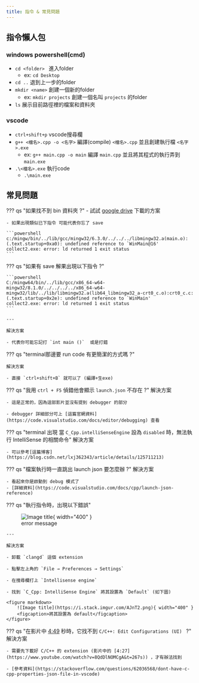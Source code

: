 ```yaml
---
title: 指令 & 常見問題
---
```


## 指令懶人包

### windows powershell(cmd)

- `cd <folder> ` 進入folder
	- ex: `cd Desktop`
- `cd ..` 退到上一步的folder
- `mkdir <name>` 創建一個新的folder 
	- ex:  `mkdir projects` 創建一個名叫 `projects` 的folder 
- `ls` 展示目前路徑裡的檔案和資料夾

### vscode 

- `ctrl+shift+p` vscode搜尋欄
- `g++ <檔名>.cpp -o <名字>` 編譯(compile) `<檔名>.cpp` 並且創建執行檔 `<名字>.exe`
	- ex: `g++ main.cpp -o main` 編譯 `main.cpp` 並且將其程式的執行弄到 `main.exe`
- `.\<檔名>.exe` 執行code
	- `.\main.exe`

## 常見問題

??? qs "如果找不到 bin 資料夾 ?"
    - 試試 [google drive](https://drive.google.com/file/d/1OVHKpgJB-Uqvbm7TLBlhwjtZc6Z0HCG8/view?usp=sharing "Title") 下載的方案   

    - 如果出現類似已下指令 可能代表你忘了 save
    
    ```powershell
    c:/mingw/bin/../lib/gcc/mingw32/6.3.0/../../../libmingw32.a(main.o):(.text.startup+0xa0): undefined reference to `WinMain@16'
    collect2.exe: error: ld returned 1 exit status
    ```

??? qs "如果有 save 解果出現以下指令 ?"

    ```powershell
    C:/mingw64/bin/../lib/gcc/x86_64-w64-		mingw32/8.1.0/../../../../x86_64-w64-mingw32/lib/../lib/libmingw32.a(lib64_libmingw32_a-crt0_c.o):crt0_c.c:	(.text.startup+0x2e): undefined reference to `WinMain'
    collect2.exe: error: ld returned 1 exit status
    ```
    
    ---
    
    解決方案
    
    - 代表你可能忘記打 `int main ()`  或是打錯

??? qs "terminal那邊要 run code 有更簡潔的方式嗎 ?"
    
    解決方案
    
    - 直接 `ctrl+shift+B` 就可以了 (編譯+生exe)

??? qs "我用 `ctrl + F5` 偵錯他會顯示 `launch.json` 不存在 ?"
	解決方案
	
    - 這是正常的，因為這部影片並沒有提到 debugger 的部分
    
    - debugger 詳細部分可上 [這篇官網資料](https://code.visualstudio.com/docs/editor/debugging) 查看

??? qs "terminal 出現 當 `C_Cpp.intelliSenseEngine` 設為 `disabled` 時，無法執行 IntelliSense 的相關命令"
	解決方案

	- 可以參考[這篇博客](https://blog.csdn.net/lxj362343/article/details/125711213)

??? qs "檔案執行時一直跳出 launch json 要怎麼辦 ?"
	解決方案
	
    - 看起來你是啟動到 debug 模式了
    - [詳細資料](https://code.visualstudio.com/docs/cpp/launch-json-reference)

??? qs "執行指令時，出現以下錯誤"
	<figure markdown>
      ![Image title](https://i.stack.imgur.com/KrGg0.png){ width="400" }
      <figcaption>error message</figcaption>
    </figure>

	---
	
	解決方案
	
	- 卸載 `clangd` 這個 extension
	
	- 點擊左上角的 `File → Preferences → Settings`
	
	- 在搜尋欄打上 `Intellisense engine`
	
	- 找到 `C_Cpp: IntelliSense Engine` 將其設置為 `Default` (如下圖)
		
	<figure markdown>
		![Image title](https://i.stack.imgur.com/AJnT2.png){ width="400" }
		<figcaption>將其設置為 default</figcaption>
	</figure>


??? qs "在影片中 [4:49](https://www.youtube.com/watch?v=8QdDlNOMCgA&t=289s) 秒時，它找不到 `C/C++: Edit Configurations (UI) ` ?"
	解決方案
	
    - 需要先下載好 C/C++ 的 extension (影片中的 [4:27](https://www.youtube.com/watch?v=8QdDlNOMCgA&t=267s)) ，才有辦法找到
    
    - [參考資料](https://stackoverflow.com/questions/62036568/dont-have-c-cpp-properties-json-file-in-vscode)